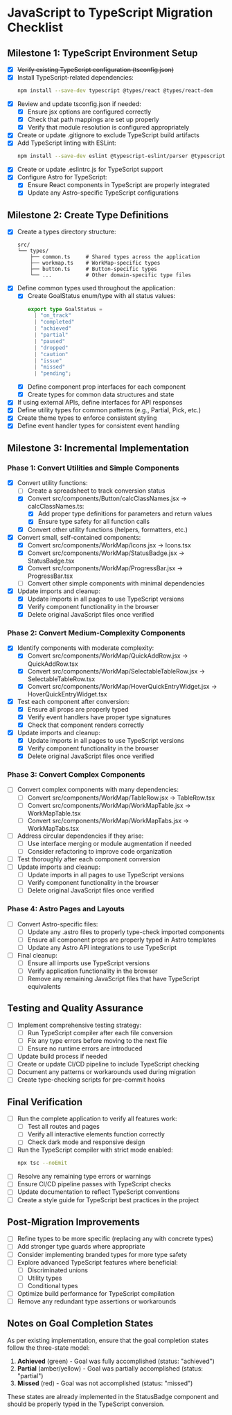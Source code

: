 # JavaScript to TypeScript Migration Checklist

## Milestone 1: TypeScript Environment Setup

- [x] ~~Verify existing TypeScript configuration (tsconfig.json)~~
- [x] Install TypeScript-related dependencies:
  ```bash
  npm install --save-dev typescript @types/react @types/react-dom
  ```
- [x] Review and update tsconfig.json if needed:
  - [x] Ensure jsx options are configured correctly
  - [x] Check that path mappings are set up properly
  - [x] Verify that module resolution is configured appropriately
- [x] Create or update .gitignore to exclude TypeScript build artifacts
- [x] Add TypeScript linting with ESLint:
  ```bash
  npm install --save-dev eslint @typescript-eslint/parser @typescript-eslint/eslint-plugin
  ```
- [x] Create or update .eslintrc.js for TypeScript support
- [x] Configure Astro for TypeScript:
  - [x] Ensure React components in TypeScript are properly integrated
  - [x] Update any Astro-specific TypeScript configurations

## Milestone 2: Create Type Definitions

- [x] Create a types directory structure:
  ```
  src/
  └── types/
      ├── common.ts     # Shared types across the application
      ├── workmap.ts    # WorkMap-specific types
      ├── button.ts     # Button-specific types
      └── ...           # Other domain-specific type files
  ```
- [x] Define common types used throughout the application:
  - [x] Create GoalStatus enum/type with all status values:
    ```typescript
    export type GoalStatus =
      | "on_track"
      | "completed"
      | "achieved"
      | "partial"
      | "paused"
      | "dropped"
      | "caution"
      | "issue"
      | "missed"
      | "pending";
    ```
  - [x] Define component prop interfaces for each component
  - [x] Create types for common data structures and state
- [x] If using external APIs, define interfaces for API responses
- [x] Define utility types for common patterns (e.g., Partial, Pick, etc.)
- [x] Create theme types to enforce consistent styling
- [x] Define event handler types for consistent event handling

## Milestone 3: Incremental Implementation

### Phase 1: Convert Utilities and Simple Components

- [x] Convert utility functions:
  - [ ] Create a spreadsheet to track conversion status
  - [x] Convert src/components/Button/calcClassNames.jsx → calcClassNames.ts:
    - [x] Add proper type definitions for parameters and return values
    - [x] Ensure type safety for all function calls
  - [x] Convert other utility functions (helpers, formatters, etc.)
- [x] Convert small, self-contained components:
  - [x] Convert src/components/WorkMap/Icons.jsx → Icons.tsx
  - [x] Convert src/components/WorkMap/StatusBadge.jsx → StatusBadge.tsx
  - [x] Convert src/components/WorkMap/ProgressBar.jsx → ProgressBar.tsx
  - [ ] Convert other simple components with minimal dependencies
- [x] Update imports and cleanup:
  - [x] Update imports in all pages to use TypeScript versions
  - [x] Verify component functionality in the browser
  - [x] Delete original JavaScript files once verified

### Phase 2: Convert Medium-Complexity Components

- [x] Identify components with moderate complexity:
  - [x] Convert src/components/WorkMap/QuickAddRow.jsx → QuickAddRow.tsx
  - [x] Convert src/components/WorkMap/SelectableTableRow.jsx → SelectableTableRow.tsx
  - [x] Convert src/components/WorkMap/HoverQuickEntryWidget.jsx → HoverQuickEntryWidget.tsx
- [x] Test each component after conversion:
  - [x] Ensure all props are properly typed
  - [x] Verify event handlers have proper type signatures
  - [x] Check that component renders correctly
- [x] Update imports and cleanup:
  - [x] Update imports in all pages to use TypeScript versions
  - [x] Verify component functionality in the browser
  - [x] Delete original JavaScript files once verified

### Phase 3: Convert Complex Components

- [ ] Convert complex components with many dependencies:
  - [ ] Convert src/components/WorkMap/TableRow.jsx → TableRow.tsx
  - [ ] Convert src/components/WorkMap/WorkMapTable.jsx → WorkMapTable.tsx
  - [ ] Convert src/components/WorkMap/WorkMapTabs.jsx → WorkMapTabs.tsx
- [ ] Address circular dependencies if they arise:
  - [ ] Use interface merging or module augmentation if needed
  - [ ] Consider refactoring to improve code organization
- [ ] Test thoroughly after each component conversion
- [ ] Update imports and cleanup:
  - [ ] Update imports in all pages to use TypeScript versions
  - [ ] Verify component functionality in the browser
  - [ ] Delete original JavaScript files once verified

### Phase 4: Astro Pages and Layouts

- [ ] Convert Astro-specific files:
  - [ ] Update any .astro files to properly type-check imported components
  - [ ] Ensure all component props are properly typed in Astro templates
  - [ ] Update any Astro API integrations to use TypeScript
- [ ] Final cleanup:
  - [ ] Ensure all imports use TypeScript versions
  - [ ] Verify application functionality in the browser
  - [ ] Remove any remaining JavaScript files that have TypeScript equivalents

## Testing and Quality Assurance

- [ ] Implement comprehensive testing strategy:
  - [ ] Run TypeScript compiler after each file conversion
  - [ ] Fix any type errors before moving to the next file
  - [ ] Ensure no runtime errors are introduced
- [ ] Update build process if needed
- [ ] Create or update CI/CD pipeline to include TypeScript checking
- [ ] Document any patterns or workarounds used during migration
- [ ] Create type-checking scripts for pre-commit hooks

## Final Verification

- [ ] Run the complete application to verify all features work:
  - [ ] Test all routes and pages
  - [ ] Verify all interactive elements function correctly
  - [ ] Check dark mode and responsive design
- [ ] Run the TypeScript compiler with strict mode enabled:
  ```bash
  npx tsc --noEmit
  ```
- [ ] Resolve any remaining type errors or warnings
- [ ] Ensure CI/CD pipeline passes with TypeScript checks
- [ ] Update documentation to reflect TypeScript conventions
- [ ] Create a style guide for TypeScript best practices in the project

## Post-Migration Improvements

- [ ] Refine types to be more specific (replacing any with concrete types)
- [ ] Add stronger type guards where appropriate
- [ ] Consider implementing branded types for more type safety
- [ ] Explore advanced TypeScript features where beneficial:
  - [ ] Discriminated unions
  - [ ] Utility types
  - [ ] Conditional types
- [ ] Optimize build performance for TypeScript compilation
- [ ] Remove any redundant type assertions or workarounds

## Notes on Goal Completion States

As per existing implementation, ensure that the goal completion states follow the three-state model:

1. **Achieved** (green) - Goal was fully accomplished (status: "achieved")
2. **Partial** (amber/yellow) - Goal was partially accomplished (status: "partial")
3. **Missed** (red) - Goal was not accomplished (status: "missed")

These states are already implemented in the StatusBadge component and should be properly typed in the TypeScript conversion.
